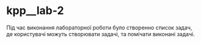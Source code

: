 # kpp__lab-2

Під час виконання лабораторної роботи було створенно список задач, де користувачі можуть створювати задачі, та помічати виконані задачі.
